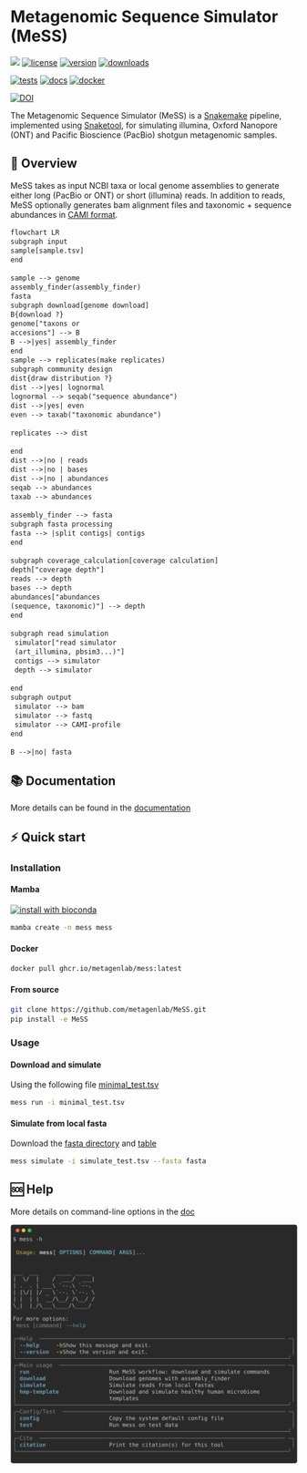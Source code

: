 # Metagenomic Sequence Simulator (MeSS)

[![](https://img.shields.io/static/v1?label=CLI&message=Snaketool&color=blueviolet)](https://github.com/beardymcjohnface/Snaketool)
[![license](https://img.shields.io/github/license/metagenlab/mess.svg)](https://github.com/metagenlab/MeSS/blob/main/LICENSE)
[![version](https://img.shields.io/conda/vn/bioconda/mess?color=blue)](http://bioconda.github.io/recipes/mess/README.html)
[![downloads](https://img.shields.io/conda/dn/bioconda/mess.svg)](https://anaconda.org/bioconda/mess)

[![tests](https://github.com/metagenlab/MeSS/actions/workflows/unit-tests.yml/badge.svg)](https://github.com/metagenlab/MeSS/actions/workflows/unit-tests.yml)
[![docs](https://github.com/metagenlab/MeSS/actions/workflows/build-docs.yml/badge.svg)](https://github.com/metagenlab/MeSS/actions/workflows/build-docs.yml)
[![docker](https://github.com/metagenlab/MeSS/actions/workflows/docker-publish.yml/badge.svg)](https://github.com/metagenlab/MeSS/actions/workflows/docker-publish.yml)

[![DOI](https://zenodo.org/badge/DOI/10.5281/zenodo.13365501.svg)](https://zenodo.org/doi/10.5281/zenodo.13365501)


The Metagenomic Sequence Simulator (MeSS) is a [Snakemake](https://github.com/snakemake/snakemake) pipeline, implemented using [Snaketool](https://github.com/beardymcjohnface/Snaketool), for simulating illumina, Oxford Nanopore (ONT) and Pacific Bioscience (PacBio) shotgun metagenomic samples.

## :memo: Overview

MeSS takes as input NCBI taxa or local genome assemblies to generate either long (PacBio or ONT) or short (illumina) reads. In addition to reads, MeSS optionally generates bam alignment files and taxonomic + sequence abundances in [CAMI format](https://github.com/bioboxes/rfc/blob/master/data-format/profiling.mkd).

``` mermaid
flowchart LR
subgraph input
sample[sample.tsv]
end

sample --> genome
assembly_finder(assembly_finder)
fasta
subgraph download[genome download]
B{download ?}
genome["taxons or
accesions"] --> B
B -->|yes| assembly_finder
end
sample --> replicates(make replicates)
subgraph community design
dist{draw distribution ?}
dist -->|yes| lognormal
lognormal --> seqab("sequence abundance")
dist -->|yes| even
even --> taxab("taxonomic abundance")

replicates --> dist

end
dist -->|no | reads
dist -->|no | bases
dist -->|no | abundances
seqab --> abundances
taxab --> abundances

assembly_finder --> fasta
subgraph fasta processing
fasta --> |split contigs| contigs
end

subgraph coverage_calculation[coverage calculation]
depth["coverage depth"]
reads --> depth
bases --> depth
abundances["abundances 
(sequence, taxonomic)"] --> depth 
end

subgraph read simulation
 simulator["read simulator 
 (art_illumina, pbsim3...)"]
 contigs --> simulator
 depth --> simulator

end
subgraph output
 simulator --> bam
 simulator --> fastq
 simulator --> CAMI-profile
end

B -->|no| fasta 
```
## :books: Documentation 

More details can be found in the [documentation](https://metagenlab.github.io/MeSS/)

## :zap: Quick start 
### Installation

#### Mamba

[![install with bioconda](https://img.shields.io/badge/install%20with-bioconda-brightgreen.svg?style=flat)](http://bioconda.github.io/recipes/mess/README.html)

```sh
mamba create -n mess mess
```

#### Docker

```sh
docker pull ghcr.io/metagenlab/mess:latest
```

#### From source 

```sh
git clone https://github.com/metagenlab/MeSS.git
pip install -e MeSS
```

### Usage


#### Download and simulate

Using the following file [minimal_test.tsv](https://github.com/metagenlab/MeSS/blob/main/mess/test_data/minimal_test.tsv)

```sh
mess run -i minimal_test.tsv 
```

#### Simulate from local fasta

Download the [fasta directory](https://github.com/metagenlab/MeSS/tree/main/mess/test_data/fastas) and [table](https://github.com/metagenlab/MeSS/blob/main/mess/test_data/simulate_test.tsv)

```sh
mess simulate -i simulate_test.tsv --fasta fasta 
```

## :sos: Help

More details on command-line options in the [doc](https://metagenlab.github.io/MeSS/commands/)

![`mess -h`](docs/images/mess-help.svg)
